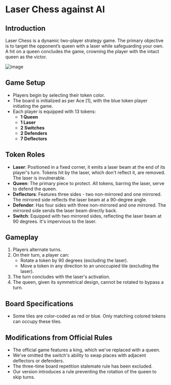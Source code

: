 # Laser Chess against AI

## Introduction
Laser Chess is a dynamic two-player strategy game. The primary objective is to target the opponent’s queen with a laser while safeguarding your own. A hit on a queen concludes the game, crowning the player with the intact queen as the victor.

![image](https://github.com/bryndisrosa97/Laser-Chess/assets/61384036/2388e65e-b6cf-48b7-b607-b57a6d14bccf)

## Game Setup
- Players begin by selecting their token color.
- The board is initialized as per Ace [1], with the blue token player initiating the game.
- Each player is equipped with 13 tokens:
  - **1 Queen**
  - **1 Laser**
  - **2 Switches**
  - **2 Defenders**
  - **7 Deflectors**

## Token Roles
- **Laser**: Positioned in a fixed corner, it emits a laser beam at the end of its player's turn. Tokens hit by the laser, which don't reflect it, are removed. The laser is invulnerable.
- **Queen**: The primary piece to protect. All tokens, barring the laser, serve to defend the queen.
- **Deflectors**: Features three sides - two non-mirrored and one mirrored. The mirrored side reflects the laser beam at a 90-degree angle.
- **Defender**: Has four sides with three non-mirrored and one mirrored. The mirrored side sends the laser beam directly back.
- **Switch**: Equipped with two mirrored sides, reflecting the laser beam at 90 degrees. It's impervious to the laser.

## Gameplay
1. Players alternate turns.
2. On their turn, a player can:
   - Rotate a token by 90 degrees (excluding the laser).
   - Move a token in any direction to an unoccupied tile (excluding the laser).
3. The turn concludes with the laser's activation.
4. The queen, given its symmetrical design, cannot be rotated to bypass a turn.

## Board Specifications
- Some tiles are color-coded as red or blue. Only matching colored tokens can occupy these tiles.

## Modifications from Official Rules
- The official game features a king, which we've replaced with a queen.
- We've omitted the switch's ability to swap places with adjacent deflectors or defenders.
- The three-time board repetition stalemate rule has been excluded.
- Our version introduces a rule preventing the rotation of the queen to skip turns.

